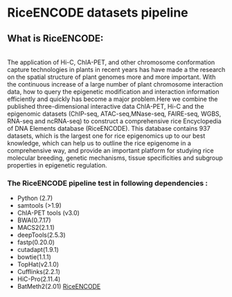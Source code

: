 # RiceENCODE datasets pipeline
## What is RiceENCODE:
<br>The application of Hi-C, ChIA-PET, and other chromosome conformation capture technologies in plants in recent years has have made a the research on the spatial structure of plant genomes more and more important. With the continuous increase of a large number of plant chromosome interaction data, how to query the epigenetic modification and interaction information efficiently and quickly has become a major problem.Here we combine the published three-dimensional interactive data ChIA-PET, Hi-C and the epigenomic datasets (ChIP-seq, ATAC-seq,MNase-seq, FAIRE-seq, WGBS, RNA-seq and ncRNA-seq) to construct a comprehensive rice Encyclopedia of DNA Elements database (RiceENCODE). This database contains 937 datasets, which is the largest one for rice epigenomics up to our best knowledge, which can help us to outline the rice epigenome in a comprehensive way, and provide an important platform for studying rice molecular breeding, genetic mechanisms, tissue specificities and subgroup properties in epigenetic regulation.</br>
### The RiceENCODE pipeline test in following dependencies :
* Python (2.7)
* samtools (>1.9)
* ChIA-PET tools (v3.0)
* BWA(0.7.17)
* MACS2(2.1.1)
* deepTools(2.5.3)
* fastp(0.20.0)
* cutadapt(1.9.1)
* bowtie(1.1.1)
* TopHat(v2.1.0)
* Cufflinks(2.2.1)
* HiC-Pro(2.11.4)
* BatMeth2(2.01)
[RiceENCODE](http://glab.hzau.edu.cn/RiceENCODE/)
